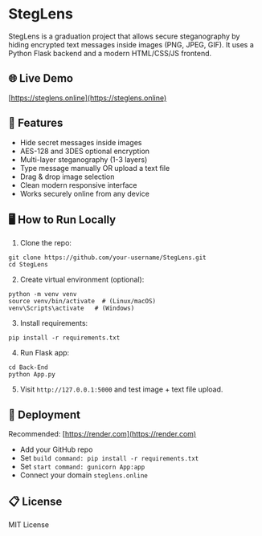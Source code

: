 # StegLens

StegLens is a graduation project that allows secure steganography by hiding encrypted text messages inside images (PNG, JPEG, GIF). It uses a Python Flask backend and a modern HTML/CSS/JS frontend.

## 🌐 Live Demo
[https://steglens.online](https://steglens.online)

## 🎯 Features
- Hide secret messages inside images
- AES-128 and 3DES optional encryption
- Multi-layer steganography (1-3 layers)
- Type message manually OR upload a text file
- Drag & drop image selection
- Clean modern responsive interface
- Works securely online from any device

## 🖥️ How to Run Locally
1. Clone the repo:
```
git clone https://github.com/your-username/StegLens.git
cd StegLens
```
2. Create virtual environment (optional):
```
python -m venv venv
source venv/bin/activate  # (Linux/macOS)
venv\Scripts\activate   # (Windows)
```
3. Install requirements:
```
pip install -r requirements.txt
```
4. Run Flask app:
```
cd Back-End
python App.py
```
5. Visit `http://127.0.0.1:5000` and test image + text file upload.

## 🚀 Deployment
Recommended: [https://render.com](https://render.com)
- Add your GitHub repo
- Set `build command: pip install -r requirements.txt`
- Set `start command: gunicorn App:app`
- Connect your domain `steglens.online`

## 📋 License
MIT License